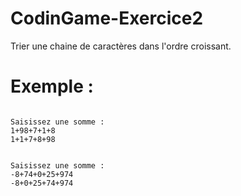 # CodinGame-Exercice2
Trier une chaine de caractères dans l'ordre croissant. 

# Exemple : 
<pre><code>
Saisissez une somme :
1+98+7+1+8
1+1+7+8+98
</pre></code>

<pre><code>
Saisissez une somme :
-8+74+0+25+974
-8+0+25+74+974
</pre></code>
